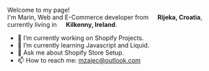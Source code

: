 <p>Welcome to my page! </br> I'm Marin, Web and E-Commerce developer from <img src="https://thumbs.dreamstime.com/b/croatia-flag-vector-square-flat-icon-croatia-flag-vector-square-flat-icon-illustration-104209880.jpg" width="13"/> <b>Rijeka, Croatia</b>, currently living in <img src="https://cdn-icons-png.flaticon.com/512/330/330506.png" width="13"/> <b>Kilkenny, Ireland</b>. </p>

- 🔭 I’m currently working on Shopify Projects.
- 🌱 I’m currently learning Javascript and Liquid.  
- 💬 Ask me about Shopify Store Setup.
- 📫 How to reach me: mzajec@outlook.com
